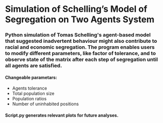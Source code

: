 # Simulation of Schelling’s Model of Segregation on Two Agents System

### Python simulation of Tomas Schelling's agent-based model that suggested inadvertent behaviour might also contribute to racial and economic segregation. The program enables users to modify different parameters, like factor of tolerance, and to observe state of the matrix after each step of segregation until all agents are satisfied.

#### Changeable parametars:
- Agents tolerance
- Total population size
- Population ratios
- Number of uninhabited positions

#### Script.py generates relevant plots for future analyses.
